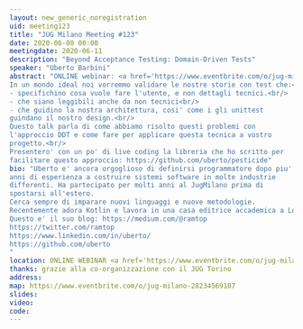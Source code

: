 ```yaml
---
layout: new_generic_noregistration
uid: meeting123
title: "JUG Milano Meeting #123"
date: 2020-06-08 00:00
meetingdate: 2020-06-11
description: "Beyond Acceptance Testing: Domain-Driven Tests"
speaker: "Uberto Barbini"
abstract: "ONLINE webinar: <a href='https://www.eventbrite.com/o/jug-milano-28234569107'>registrati su eventbrite</a><br/><br/>
In un mondo ideal noi vorremmo validare le nostre storie con test che:<br/>
- specifichino cosa vuole fare l'utente, e non dettagli tecnici.<br/>
- che siano leggibili anche da non tecnici<br/>
- che guidino la nostra architettura, cosi' come i gli unittest
guindano il nostro design.<br/>
Questo talk parla di come abbiamo risolto questi problemi con
l'approccio DDT e come fare per applicare questa tecnica a vostro
progetto.<br/>
Presentero' con un po' di live coding la libreria che ho scritto per
facilitare questo approccio: https://github.com/uberto/pesticide"
bio: "Uberto e' ancora orgoglioso di definirsi programmatore dopo piu' di 20
anni di esperienza a costruire sistemi software in molte industrie
differenti. Ha partecipato per molti anni al JugMilano prima di
spostarsi all'estero.
Cerca sempre di imparare nuovi linguaggi e nuove metodologie.
Recentemente adora Kotlin e lavora in una casa editrice accademica a Londra.
Questo e' il suo blog: https://medium.com/@ramtop
https://twitter.com/ramtop
https://www.linkedin.com/in/uberto/
https://github.com/uberto
"
location: ONLINE WEBINAR <a href='https://www.eventbrite.com/o/jug-milano-28234569107'>registrati su eventbrite</a>
thanks: grazie alla co-organizzazione con il JUG Torino
address: 
map: https://www.eventbrite.com/o/jug-milano-28234569107
slides: 
video:
code:  
---
```

